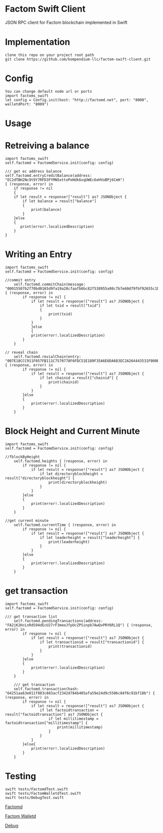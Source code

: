 # Factom Swift Client

JSON RPC client for Factom blockchain implemented in Swift

# Implementation
    clone this repo on your project root path
    git clone https://github.com/kompendium-llc/factom-swift-client.git

# Config
    You can change default node url or ports
    import factoms_swift
    let config = Config.init(host: "http://factomd.net", port: "8000", walletdPort: "8009")

# Usage
# Retreiving a balance
    import factoms_swift
    self.factomd = FactomdService.init(config: config)

    /// get ec address balance
    self.factomd.entryCreditBalance(address: "EC2dTBH2Nc9t9Y7RFD3FYMN5ottoPeHdk6xqUWEc6eHVoBPj6CmH")
    { (response, error) in
        if response != nil
        {
        if let result = response!["result"] as? JSONObject {
            if let balance = result["balance"]
            {
                print(balance)
            }
        }else
        {
           print(error!.localizedDescription)
        }
    }

# Writing an Entry
    import factoms_swift
    self.factomd = FactomdService.init(config: config)

    //commit entry
        self.factomd.commitChain(message: "00015507b2f70bd0165d9fa19a28cfaafb6bc82f538955a98c7b7e60d79fbf92655c1bff1c76466cb3bc3f3cc68d8b2c111f4f24c88d9c031b4124395c940e5e2c5ea496e8aaa2f5c956749fc3eba4acc60fd485fb100e601070a44fcce54ff358d606698547340b3b6a27bcceb6a42d62a3a8d02a6f0d73653215771de243a63ac048a18b59da2946c901273e616bdbb166c535b26d0d446bc69b22c887c534297c7d01b2ac120237086112b5ef34fc6474e5e941d60aa054b465d4d770d7f850169170ef39150b") { (response, error) in
            if response != nil {
                if let result = response!["result"] as? JSONObject {
                    if let txid = result["txid"]
                    {
                        print(txid)
                    }
                }
                }else
                {
                print(error!.localizedDescription)
            }
        }

    // reveal chain
        self.factomd.revialChain(entry: "007E18CCC911F057FB111C7570778F6FDC51E189F35A6E6DA683EC2A264443531F000E0005746573745A0005746573745A48656C6C6F20466163746F6D21") { (response, error) in
            if response != nil {
                if let result = response!["result"] as? JSONObject {
                    if let chainid = result["chainid"] {
                        print(chainid)
                    }
                }
            }else
            {
                print(error!.localizedDescription)
            }
        }

# Block Height and Current Minute
    import factoms_swift
    self.factomd = FactomdService.init(config: config)

    //fblockByHeight
        self.factomd.heights { (response, error) in
            if response != nil {
                if let result = response!["result"] as? JSONObject {
                    if let directoryblockheight = result["directoryblockheight"] {
                        print(directoryblockheight)
                    }
                }
            }else
            {
                print(error!.localizedDescription)
            }
        }

    //get current minute
        self.factomd.currentTime { (response, error) in
            if response != nil {
                if let result = response!["result"] as? JSONObject {
                    if let leaderheight = result["leaderheight"] {
                        print(leaderheight)
                    }
                }
            }else
            {
                print(error!.localizedDescription)
            }
        }

# get transaction

    import factoms_swift
    self.factomd = FactomdService.init(config: config)

    /// get transaction list
        self.factomd.pendingTransactions(address: "FA2jK2HcLnRdS94dEcU27rF3meoJfpUcZPSinpb7AwQvPRY6RL1Q") { (response, error) in
            if response != nil {
                if let result = response!["result"] as? JSONObject {
                    if let transactionid = result["transactionid"] {
                        print(transactionid)
                    }
                }
            }else
            {
                print(error!.localizedDescription)
            }
        }

        /// get transaction
        self.factomd.transaction(hash: "64251aa63e011f803c883acf2342d784b405afa59e24d9c5506c84f6c91bf18b") { (response, error) in
            if response != nil {
                if let result = response!["result"] as? JSONObject {
                    if let factoidtransaction = result["factoidtransaction"] as? JSONObject {
                        if let millitimestamp = factoidtransaction["millitimestamp"] {
                            print(millitimestamp)
                        }
                    }
                }
            }else{
                print(error!.localizedDescription)
            }
        }

# Testing
    swift tests/FactomdTest.swift
    swift tests/FactomWalletdTest.swift
    swift tests/DebugTest.swift

[Factomd](factom-rpc/tests/FactomdTest.swift)

[Factom Walletd](factom-rpc/tests/FactomWalletdTest.swift)

[Debug](factom-rpc/tests/DebugTest.swift)
